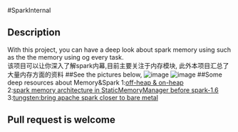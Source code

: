 #SparkInternal
## Description
With this project, you can have a deep look about spark memory using such as the the memory using og every task.</br>
该项目可以让你深入了解spark内幕,目前主要关注于内存模块, 此外本项目汇总了大量内存方面的资料
##See the pictures below,
![image](https://github.com/codlife/sparkInternal/blob/master/resources/pictures/1.png)
![image](https://github.com/codlife/sparkInternal/blob/master/resources/pictures/2.png)
##Some deep resources about Memory&Spark
1:[off-heap & on-heap](http://blog.csdn.net/u010722938/article/details/51558315)</br>
2:[spark memory architecture in StaticMemoryManager before spark-1.6](http://www.cnblogs.com/gaoxing/p/5041806.html)
3:[tungsten:bring apache spark closer to bare metal](https://databricks.com/blog/2015/04/28/project-tungsten-bringing-spark-closer-to-bare-metal.html)
## Pull request is welcome
